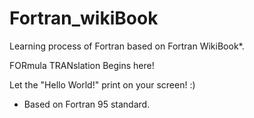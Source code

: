 # Fortran_wikiBook
Learning process of Fortran based on Fortran WikiBook*.


FORmula TRANslation Begins here!

Let the "Hello World!" print on your screen!
:)


* Based on Fortran 95 standard.
